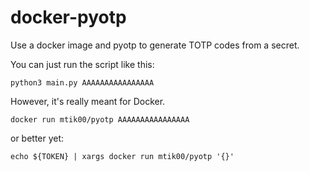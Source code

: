 # docker-pyotp
Use a docker image and pyotp to generate TOTP codes from a secret.

You can just run the script like this:

    python3 main.py AAAAAAAAAAAAAAAA

However, it's really meant for Docker.

    docker run mtik00/pyotp AAAAAAAAAAAAAAAA

or better yet:

    echo ${TOKEN} | xargs docker run mtik00/pyotp '{}'